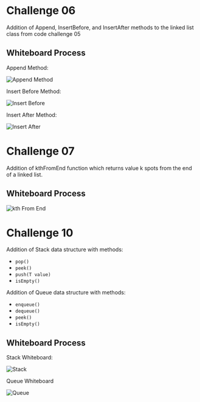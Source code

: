 # Challenge 06
Addition of Append, InsertBefore, and InsertAfter methods to the linked list class from code challenge 05

## Whiteboard Process

Append Method:

![Append Method](Resources/Append.png)

Insert Before Method:

![Insert Before](Resources/InsertBefore.png)

Insert After Method:

![Insert After](Resources/InsertAfter.png)

# Challenge 07

Addition of kthFromEnd function which returns value k spots from the end of a linked list.

## Whiteboard Process

![kth From End](Resources/kthFromEnd.png)

# Challenge 10

Addition of Stack data structure with methods:

- `pop()`
- `peek()`
- `push(T value)`
- `isEmpty()`

Addition of Queue data structure with methods:

- `enqueue()`
- `dequeue()`
- `peek()`
- `isEmpty()`

## Whiteboard Process

Stack Whiteboard:

![Stack](Resources/Stack.jpg)

Queue Whiteboard

![Queue](Resources/Queue.jpg)




